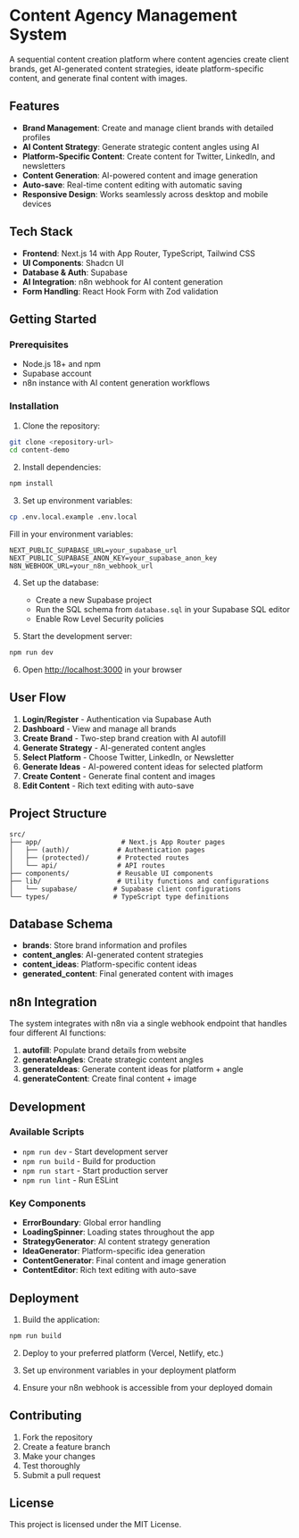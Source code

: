 # Content Agency Management System

A sequential content creation platform where content agencies create client brands, get AI-generated content strategies, ideate platform-specific content, and generate final content with images.

## Features

- **Brand Management**: Create and manage client brands with detailed profiles
- **AI Content Strategy**: Generate strategic content angles using AI
- **Platform-Specific Content**: Create content for Twitter, LinkedIn, and newsletters
- **Content Generation**: AI-powered content and image generation
- **Auto-save**: Real-time content editing with automatic saving
- **Responsive Design**: Works seamlessly across desktop and mobile devices

## Tech Stack

- **Frontend**: Next.js 14 with App Router, TypeScript, Tailwind CSS
- **UI Components**: Shadcn UI
- **Database & Auth**: Supabase
- **AI Integration**: n8n webhook for AI content generation
- **Form Handling**: React Hook Form with Zod validation

## Getting Started

### Prerequisites

- Node.js 18+ and npm
- Supabase account
- n8n instance with AI content generation workflows

### Installation

1. Clone the repository:
```bash
git clone <repository-url>
cd content-demo
```

2. Install dependencies:
```bash
npm install
```

3. Set up environment variables:
```bash
cp .env.local.example .env.local
```

Fill in your environment variables:
```env
NEXT_PUBLIC_SUPABASE_URL=your_supabase_url
NEXT_PUBLIC_SUPABASE_ANON_KEY=your_supabase_anon_key
N8N_WEBHOOK_URL=your_n8n_webhook_url
```

4. Set up the database:
   - Create a new Supabase project
   - Run the SQL schema from `database.sql` in your Supabase SQL editor
   - Enable Row Level Security policies

5. Start the development server:
```bash
npm run dev
```

6. Open [http://localhost:3000](http://localhost:3000) in your browser

## User Flow

1. **Login/Register** - Authentication via Supabase Auth
2. **Dashboard** - View and manage all brands
3. **Create Brand** - Two-step brand creation with AI autofill
4. **Generate Strategy** - AI-generated content angles
5. **Select Platform** - Choose Twitter, LinkedIn, or Newsletter
6. **Generate Ideas** - AI-powered content ideas for selected platform
7. **Create Content** - Generate final content and images
8. **Edit Content** - Rich text editing with auto-save

## Project Structure

```
src/
├── app/                    # Next.js App Router pages
│   ├── (auth)/            # Authentication pages
│   ├── (protected)/       # Protected routes
│   └── api/               # API routes
├── components/            # Reusable UI components
├── lib/                   # Utility functions and configurations
│   └── supabase/         # Supabase client configurations
└── types/                # TypeScript type definitions
```

## Database Schema

- **brands**: Store brand information and profiles
- **content_angles**: AI-generated content strategies
- **content_ideas**: Platform-specific content ideas
- **generated_content**: Final generated content with images

## n8n Integration

The system integrates with n8n via a single webhook endpoint that handles four different AI functions:

1. **autofill**: Populate brand details from website
2. **generateAngles**: Create strategic content angles
3. **generateIdeas**: Generate content ideas for platform + angle
4. **generateContent**: Create final content + image

## Development

### Available Scripts

- `npm run dev` - Start development server
- `npm run build` - Build for production
- `npm run start` - Start production server
- `npm run lint` - Run ESLint

### Key Components

- **ErrorBoundary**: Global error handling
- **LoadingSpinner**: Loading states throughout the app
- **StrategyGenerator**: AI content strategy generation
- **IdeaGenerator**: Platform-specific idea generation
- **ContentGenerator**: Final content and image generation
- **ContentEditor**: Rich text editing with auto-save

## Deployment

1. Build the application:
```bash
npm run build
```

2. Deploy to your preferred platform (Vercel, Netlify, etc.)

3. Set up environment variables in your deployment platform

4. Ensure your n8n webhook is accessible from your deployed domain

## Contributing

1. Fork the repository
2. Create a feature branch
3. Make your changes
4. Test thoroughly
5. Submit a pull request

## License

This project is licensed under the MIT License.
